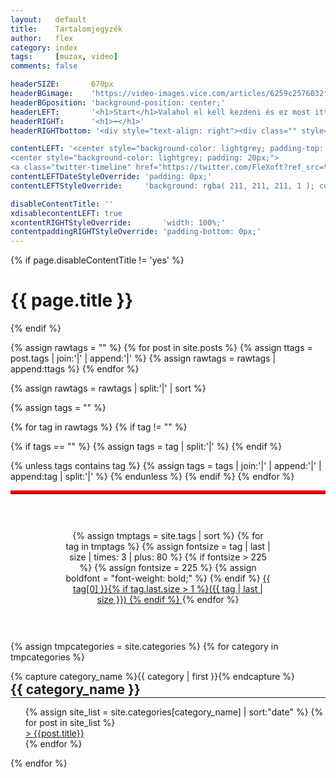 ```yaml
---
layout:   default
title:    Tartalomjegyzék
author:   flex
category: index
tags:     [muzax, video]
comments: false

headerSIZE:       670px
headerBGimage:    'https://video-images.vice.com/articles/6259c2576032f900969ad342/lede/1650049778845-russiancruisermoskva.jpeg'
headerBGposition: 'background-position: center;'
headerLEFT:       '<h1>Start</h1>Valahol el kell kezdeni és ez most itt lesz a tartalomjegyzéknél...'
headerRIGHT:      '<h1>⬅</h1>'
headerRIGHTbottom: '<div style="text-align: right"><div class="" style="display: inline-block; font-size: 50%; margin-bottom: 0px; background: black; color: white; padding: 7px;">Source: <a class="menu" href="https://www.vice.com/en/article/v7dkpx/a-piece-of-the-true-cross-may-have-sunk-with-russias-warship">"A Piece of the True Cross May Have Sunk with Russia’s Warship"</a></div></div>'

contentLEFT: '<center style="background-color: lightgrey; padding-top: 30px;"><a href="https://twitter.com/FleXoft"><img style="width: 80%; margin-bottom: 3%;" src="https://upload.wikimedia.org/wikipedia/en/thumb/4/47/Twitter_2010_logo_-_from_Commons.svg/1024px-Twitter_2010_logo_-_from_Commons.svg.png"></a></center>
<center style="background-color: lightgrey; padding: 20px;">
<a class="twitter-timeline" href="https://twitter.com/FleXoft?ref_src=twsrc%5Etfw" data-tweet-limit="5" data-dnt="true" data-chrome="noheader nofooter noscrollbar noborders transparent" data-lang="en"></a><script async src="https://platform.twitter.com/widgets.js" charset="utf-8"></script></center>'
contentLEFTDateStyleOverride: 'padding: 0px;'
contentLEFTStyleOverride:     'background: rgba( 211, 211, 211, 1 ); color: white;'

disableContentTitle: ''
xdisablecontentLEFT: true
xcontentRIGHTStyleOverride:       'width: 100%;'
contentpaddingRIGHTStyleOverride: 'padding-bottom: 0px;'
---
```


{% if page.disableContentTitle != 'yes' %}<h1>{{ page.title }}</h1>{% endif %}

{% assign rawtags = "" %}
{% for post in site.posts %}
{% assign ttags = post.tags | join:'|' | append:'|' %}
{% assign rawtags = rawtags | append:ttags %}
{% endfor %}

{% assign rawtags = rawtags | split:'|' | sort %}

{% assign tags = "" %}

{% for tag in rawtags %}
{% if tag != "" %}

{% if tags == "" %}
{% assign tags = tag | split:'|' %}
{% endif %}

{% unless tags contains tag %}
{% assign tags = tags | join:'|' | append:'|' | append:tag | split:'|' %}
{% endunless %}
{% endif %}
{% endfor %}

<hr style="border-top: 5px solid red;">

<div style="width: 65%; margin: auto; padding: 30px; text-align: center;">

{% assign tmptags = site.tags | sort %}
{% for tag in tmptags %}
{% assign fontsize = tag | last | size | times: 3 | plus: 80 %}
{% if fontsize > 225 %}
	{% assign fontsize = 225 %}
	{% assign boldfont = "font-weight: bold;" %}
{% endif %}
  <a href="tags#{{ tag | first | slugify }}" style="font-size: {{ fontsize }}%; {{ boldfont }}">{{ tag[0] }}{% if tag.last.size > 1 %}({{ tag | last | size }})
{% endif %}
  </a>
{% endfor %}

</div>

<div class="tableofcontents">

{% assign tmpcategories = site.categories %}
{% for category in tmpcategories %}
	<div style="width: 100%; border: 0px solid; display: inline-block;">
	{% capture category_name %}{{ category | first }}{% endcapture %}
	<h2 style="margin: 0px">{{ category_name }}</h2>
	<hr width="100%" style="margin: 0px">
	<ul style="list-style-type: none;">
	{% assign site_list = site.categories[category_name] | sort:"date" %}
	{% for post in site_list %}
		<li><a href="{{ site.baseurl }}{{ post.url }}">> {{post.title}}</a></li>
	{% endfor %}
	</ul>
	</div>
{% endfor %}

</div>
